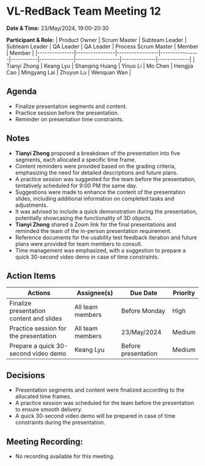 # VL-RedBack Team Meeting 12

**Date & Time:** 23/May/2024, 19:00-20:30

**Participant & Role:**
| Product Owner | Scrum Master   | Subteam Leader  | Subteam Leader | QA Leader | QA Leader    | Process Scrum Master     | Member       | Member      |
|---------------|----------------|-----------------|----------------|-----------|--------------|------------------|--------------|-------------|
| Tianyi Zhong  | Keang Lyu | Shanqing Huang | Yinuo Li       | Mo Chen   | Hengjia Cao  | Mingyang Lai     | Zhuyun Lu    | Wenquan Wan |

## Agenda

- Finalize presentation segments and content.
- Practice session before the presentation.
- Reminder on presentation time constraints.

## Notes

- **Tianyi Zhong** proposed a breakdown of the presentation into five segments, each allocated a specific time frame.
- Content reminders were provided based on the grading criteria, emphasizing the need for detailed descriptions and future plans.
- A practice session was suggested for the team before the presentation, tentatively scheduled for 9:00 PM the same day.
- Suggestions were made to enhance the content of the presentation slides, including additional information on completed tasks and adjustments.
- It was advised to include a quick demonstration during the presentation, potentially showcasing the functionality of 3D objects.
- **Tianyi Zhong** shared a Zoom link for the final presentations and reminded the team of the in-person presentation requirement.
- Reference documents for the usability test feedback iteration and future plans were provided for team members to consult.
- Time management was emphasized, with a suggestion to prepare a quick 30-second video demo in case of time constraints.

## Action Items

| Actions                                                  | Assignee(s)         | Due Date       | Priority |
|----------------------------------------------------------|---------------------|----------------|----------|
| Finalize presentation content and slides                  | All team members    | Before Monday | High     |
| Practice session for the presentation                    | All team members    | 23/May/2024    | Medium   |
| Prepare a quick 30-second video demo                    | Keang Lyu           | Before presentation | Medium   |

## Decisions

- Presentation segments and content were finalized according to the allocated time frames.
- A practice session was scheduled for the team before the presentation to ensure smooth delivery.
- A quick 30-second video demo will be prepared in case of time constraints during the presentation.

## Meeting Recording:
- No recording available for this meeting.
